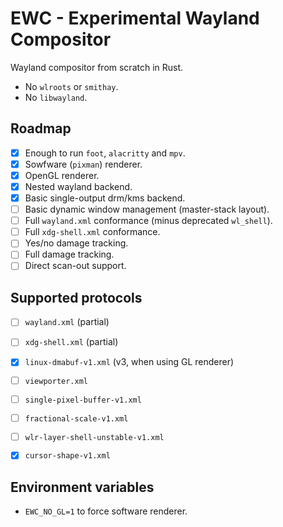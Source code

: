 # EWC - Experimental Wayland Compositor

Wayland compositor from scratch in Rust.

- No `wlroots` or `smithay`.
- No `libwayland`.

## Roadmap

- [x] Enough to run `foot`, `alacritty` and `mpv`.
- [x] Sowfware (`pixman`) renderer.
- [x] OpenGL renderer.
- [x] Nested wayland backend.
- [x] Basic single-output drm/kms backend.
- [ ] Basic dynamic window management (master-stack layout).
- [ ] Full `wayland.xml` conformance (minus deprecated `wl_shell`).
- [ ] Full `xdg-shell.xml` conformance.
- [ ] Yes/no damage tracking.
- [ ] Full damage tracking.
- [ ] Direct scan-out support.

## Supported protocols

- [ ] `wayland.xml` (partial)
- [ ] `xdg-shell.xml` (partial)
- [x] `linux-dmabuf-v1.xml` (v3, when using GL renderer)
- [ ] `viewporter.xml`
- [ ] `single-pixel-buffer-v1.xml`
- [ ] `fractional-scale-v1.xml`
- [ ] `wlr-layer-shell-unstable-v1.xml`
- [x] `cursor-shape-v1.xml`


## Environment variables

- `EWC_NO_GL=1` to force software renderer.
